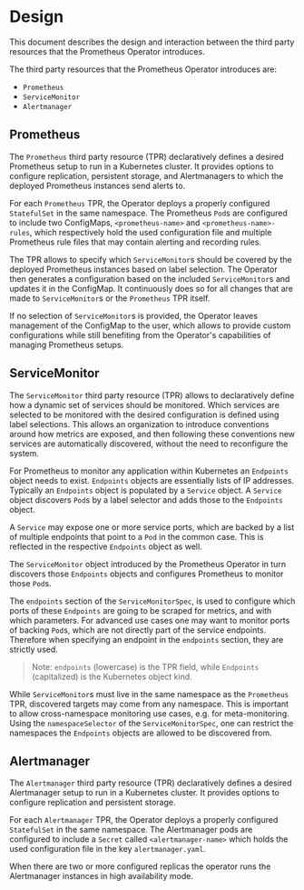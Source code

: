 # Design

This document describes the design and interaction between the third party resources that the Prometheus Operator introduces.

The third party resources that the Prometheus Operator introduces are:

* `Prometheus`
* `ServiceMonitor`
* `Alertmanager`

## Prometheus

The `Prometheus` third party resource (TPR) declaratively defines a desired Prometheus setup to run in a Kubernetes cluster. It provides options to configure replication, persistent storage, and Alertmanagers to which the deployed Prometheus instances send alerts to.

For each `Prometheus` TPR, the Operator deploys a properly configured `StatefulSet` in the same namespace. The Prometheus `Pod`s are configured to include two ConfigMaps, `<prometheus-name>` and `<prometheus-name>-rules`, which respectively hold the used configuration file and multiple Prometheus rule files that may contain alerting and recording rules. 

The TPR allows to specify which `ServiceMonitor`s should be covered by the deployed Prometheus instances based on label selection. The Operator then generates a configuration based on the included `ServiceMonitor`s and updates it in the ConfigMap. It continuously does so for all changes that are made to `ServiceMonitor`s or the `Prometheus` TPR itself.

If no selection of `ServiceMonitor`s is provided, the Operator leaves management of the ConfigMap to the user, which allows to provide custom configurations while still benefiting from the Operator's capabilities of managing Prometheus setups.

## ServiceMonitor

The `ServiceMonitor` third party resource (TPR) allows to declaratively define how a dynamic set of services should be monitored. Which services are selected to be monitored with the desired configuration is defined using label selections. This allows an organization to introduce conventions around how metrics are exposed, and then following these conventions new services are automatically discovered, without the need to reconfigure the system.

For Prometheus to monitor any application within Kubernetes an `Endpoints` object needs to exist. `Endpoints` objects are essentially lists of IP addresses. Typically an `Endpoints` object is populated by a `Service` object. A `Service` object discovers `Pod`s by a label selector and adds those to the `Endpoints` object.

A `Service` may expose one or more service ports, which are backed by a list of multiple endpoints that point to a `Pod` in the common case. This is reflected in the respective `Endpoints` object as well.

The `ServiceMonitor` object introduced by the Prometheus Operator in turn discovers those `Endpoints` objects and configures Prometheus to monitor those `Pod`s.

The `endpoints` section of the `ServiceMonitorSpec`, is used to configure which ports of these `Endpoints` are going to be scraped for metrics, and with which parameters. For advanced use cases one may want to monitor ports of backing `Pod`s, which are not directly part of the service endpoints. Therefore when specifying an endpoint in the `endpoints` section, they are strictly used.

> Note: `endpoints` (lowercase) is the TPR field, while `Endpoints` (capitalized) is the Kubernetes object kind.

While `ServiceMonitor`s must live in the same namespace as the `Prometheus` TPR, discovered targets may come from any namespace. This is important to allow cross-namespace monitoring use cases, e.g. for meta-monitoring. Using the `namespaceSelector` of the `ServiceMonitorSpec`, one can restrict the namespaces the `Endpoints` objects are allowed to be discovered from.

## Alertmanager

The `Alertmanager` third party resource (TPR) declaratively defines a desired Alertmanager setup to run in a Kubernetes cluster. It provides options to configure replication and persistent storage.

For each `Alertmanager` TPR, the Operator deploys a properly configured `StatefulSet` in the same namespace. The Alertmanager pods are configured to include a `Secret` called `<alertmanager-name>` which holds the used configuration file in the key `alertmanager.yaml`.

When there are two or more configured replicas the operator runs the Alertmanager instances in high availability mode.
